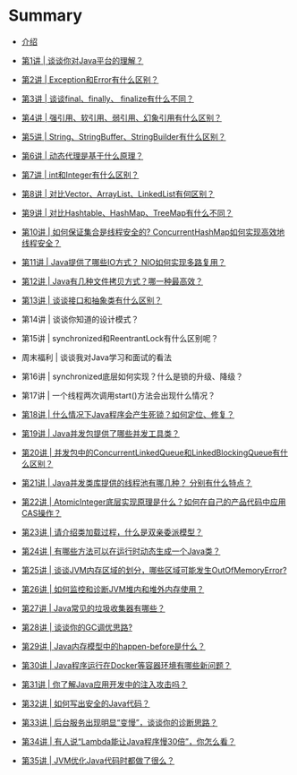 # Summary

* [介绍](README.md)
* [第1讲 \| 谈谈你对Java平台的理解？](di-1-jiang-tan-tan-ni-dui-java-ping-tai-de-li-jie-ff1f.md)
* [第2讲 \| Exception和Error有什么区别？](di-2-jiang-exception-he-error-you-shi-yao-qu-bie-ff1f.md)
* [第3讲 \| 谈谈final、finally、 finalize有什么不同？](di-3-jiang-tan-tan-final-finally-finalize-you-shi-yao-bu-tong-ff1f.md)
* [第4讲 \| 强引用、软引用、弱引用、幻象引用有什么区别？](di-4-jiang-qiang-yin-yong-3001-ruan-yin-yong-3001-ruo-yin-yong-3001-huan-xiang-yin-yong-you-shi-yao-qu-bie-ff1f.md)
* [第5讲 \| String、StringBuffer、StringBuilder有什么区别？](di-5-jiang-string-stringbuffer-stringbuilder-you-shi-yao-qu-bie-ff1f.md)
* [第6讲 \| 动态代理是基于什么原理？](di-6-jiang-dong-tai-dai-li-shi-ji-yu-shi-yao-yuan-li-ff1f.md)
* [第7讲 \| int和Integer有什么区别？](di-7-jiang-int-he-integer-you-shi-yao-qu-bie-ff1f.md)
* [第8讲 \| 对比Vector、ArrayList、LinkedList有何区别？](di-8-jiang-dui-bi-vector-arraylist-linkedlist-you-he-qu-bie-ff1f.md)
* [第9讲 \| 对比Hashtable、HashMap、TreeMap有什么不同？](di-9-jiang-dui-bi-hashtable-hashmap-treemap-you-shi-yao-bu-tong-ff1f.md)
* [第10讲 \| 如何保证集合是线程安全的? ConcurrentHashMap如何实现高效地线程安全？](di-10-jiang-ru-he-baozheng-ji-he-shi-xian-cheng-an-quan-76843f-concurrenthashmap-ru-he-shi-xian-gao-xiao-di-xian-cheng-an-quan-ff1f.md)
* [第11讲 \| Java提供了哪些IO方式？ NIO如何实现多路复用？](di-11-jiang-java-ti-gong-le-na-xie-io-fang-shi-ff1f-nio-ru-he-shi-xian-duo-lu-fu-yong-ff1f.md)
* [第12讲 \| Java有几种文件拷贝方式？哪一种最高效？](di-12-jiang-java-you-ji-zhong-wen-jian-kao-bei-fang-shi-ff1f-na-yi-zhong-zui-gao-xiao-ff1f.md)
* [第13讲 \| 谈谈接口和抽象类有什么区别？](di-13-jiang-tan-tan-jie-kou-he-chou-xiang-lei-you-shi-yao-qu-bie-ff1f.md)
* 第14讲 \| 谈谈你知道的设计模式？ 
* 第15讲 \| synchronized和ReentrantLock有什么区别呢？
* 周末福利 \| 谈谈我对Java学习和面试的看法
* 第16讲 \| synchronized底层如何实现？什么是锁的升级、降级？
* 第17讲 \| 一个线程两次调用start\(\)方法会出现什么情况？



* [第18讲 \| 什么情况下Java程序会产生死锁？如何定位、修复？](di-18-jiang-shi-yao-qing-kuang-xia-java-cheng-xu-hui-chan-sheng-si-suo-ff1f-ru-he-ding-wei-3001-xiu-fu-ff1f.md)
* [第19讲 \| Java并发包提供了哪些并发工具类？](di-19-jiang-java-bing-fa-bao-ti-gong-le-na-xie-bing-fa-gong-ju-lei-ff1f.md)
* [第20讲 \| 并发包中的ConcurrentLinkedQueue和LinkedBlockingQueue有什么区别？](di-20-jiang-bing-fa-bao-zhong-de-concurrentlinkedqueue-he-linkedblockingqueue-you-shi-yao-qu-bie-ff1f.md)
* [第21讲 \| Java并发类库提供的线程池有哪几种？ 分别有什么特点？](di-21-jiang-java-bing-fa-lei-ku-ti-gong-de-xian-cheng-chi-you-na-ji-zhong-ff1f-fen-bie-you-shi-yao-te-dian-ff1f.md)
* [第22讲 \| AtomicInteger底层实现原理是什么？如何在自己的产品代码中应用CAS操作？](di-22-jiang-atomicinteger-di-ceng-shi-xian-yuan-li-shi-shi-yao-ff1f-ru-he-zai-zi-ji-de-chan-pin-dai-ma-zhong-ying-yong-cas-cao-zuo-ff1f.md)
* [第23讲 \| 请介绍类加载过程，什么是双亲委派模型？](di-23-jiang-qing-jie-shao-lei-jia-zai-guo-cheng-ff0c-shi-yao-shi-shuang-qin-wei-pai-mo-xing-ff1f.md)
* [第24讲 \| 有哪些方法可以在运行时动态生成一个Java类？](di-24-jiang-you-na-xie-fang-fa-ke-yi-zai-yun-xing-shi-dong-tai-sheng-cheng-yi-ge-java-lei-ff1f.md)
* [第25讲 \| 谈谈JVM内存区域的划分，哪些区域可能发生OutOfMemoryError?](di-25-jiang-tan-tan-jvm-nei-cun-qu-yu-de-hua-fen-ff0c-na-xie-qu-yu-ke-neng-fa-sheng-outofmemoryerror.md)
* [第26讲 \| 如何监控和诊断JVM堆内和堆外内存使用？](di-26-jiang-ru-he-jian-kong-he-zhen-duan-jvm-dui-nei-he-dui-wai-nei-cun-shi-yong-ff1f.md)
* [第27讲 \| Java常见的垃圾收集器有哪些？](di-27-jiang-java-chang-jian-de-la-ji-shou-ji-qi-you-na-xie-ff1f.md)
* [第28讲 \| 谈谈你的GC调优思路? ](di-28-jiang-tan-tan-ni-de-gc-diao-you-si-8def3f.md)
* [第29讲 \| Java内存模型中的happen-before是什么？](di-29-jiang-java-nei-cun-mo-xing-zhong-de-happen-before-shi-shi-yao-ff1f.md)
* [第30讲 \| Java程序运行在Docker等容器环境有哪些新问题？](di-30-jiang-java-cheng-xu-yun-xing-zai-docker-deng-rong-qi-huan-jing-you-na-xie-xin-wen-ti-ff1f.md)
* [第31讲 \| 你了解Java应用开发中的注入攻击吗？](/di-31-jiang-ni-le-jie-java-ying-yong-kai-fa-zhong-de-zhu-ru-gong-ji-ma-ff1f.md)
* [第32讲 \| 如何写出安全的Java代码？](di-32-jiang-ru-he-xie-chu-an-quan-de-java-dai-ma-ff1f.md)
* [第33讲 \| 后台服务出现明显“变慢”，谈谈你的诊断思路？](di-33-jiang-hou-tai-fu-wu-chu-xian-ming-xian-201c-bian-man-201d-ff0c-tan-tan-ni-de-zhen-duan-si-lu-ff1f.md)
* [第34讲 \| 有人说“Lambda能让Java程序慢30倍”，你怎么看？](di-34-jiang-you-ren-shuo-201c-lambda-neng-rang-java-cheng-xu-man-30-bei-201d-ff0c-ni-zen-yao-kan-ff1f.md)
* [第35讲 \| JVM优化Java代码时都做了很么？](/di-35-jiang-jvm-you-hua-java-dai-ma-shi-du-zuo-le-shi-yao-ff1f.md)



